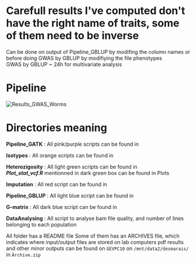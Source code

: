 # Carefull results I've computed don't have the right name of traits, some of them need to be inverse
Can be done on output of Pipeline_GBLUP by modifing the column names or before doing GWAS by GBLUP by modifiying the file phenotypes  
GWAS by GBLUP ~ 24h for multivariate analysis

# Pipeline
![Results_GWAS_Worms](https://github.com/ExpEvolWormLab/Alix_internship/assets/83120878/0cf5be21-7a76-4b14-8773-1b82055ff5f1)

# Directories meaning
**Pipeline_GATK** : All pink/purple scripts can be found in 

**Isotypes** : All orange scripts can be found in 

**Heterozigosity** : All light green scripts can be found in  
***Plot_stat_vcf.R*** mentionned in dark green box can be found in Plots

**Imputation** : All red script can be found in 

**Pipeline_GBLUP** : All light blue script can be found in 

**G-matrix** : All dark blue script can be found in 


**DataAnalysing** : All script to analyse bam file quality, and number of lines belonging to each population

All folder has a README file
Some of them has an ARCHIVES file, which indicates where input/output files are stored on lab computers
pdf results and other minor outputs can be found on `GEVPC10` on `/mnt/data2/desmarais/` in `Àrchive.zip` 
